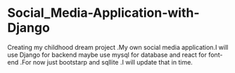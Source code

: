 # Social_Media-Application-with-Django
Creating my childhood dream project .My own social media application.I will use Django for backend maybe use mysql for database and react for font-end .For now just bootstarp and sqllite .I will update that in time.
